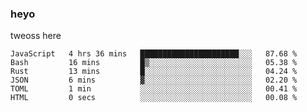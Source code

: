 ### heyo
tweoss here

<!--START_SECTION:waka-->

```text
JavaScript   4 hrs 36 mins   ██████████████████████░░░   87.68 %
Bash         16 mins         █▒░░░░░░░░░░░░░░░░░░░░░░░   05.38 %
Rust         13 mins         █░░░░░░░░░░░░░░░░░░░░░░░░   04.24 %
JSON         6 mins          ▓░░░░░░░░░░░░░░░░░░░░░░░░   02.20 %
TOML         1 min           ░░░░░░░░░░░░░░░░░░░░░░░░░   00.41 %
HTML         0 secs          ░░░░░░░░░░░░░░░░░░░░░░░░░   00.08 %
```

<!--END_SECTION:waka-->

<!--
**Tweoss/tweoss** is a ✨ _special_ ✨ repository because its `README.md` (this file) appears on your GitHub profile.

Here are some ideas to get you started:

- 🔭 I’m currently working on ...
- 🌱 I’m currently learning ...
- 👯 I’m looking to collaborate on ...
- 🤔 I’m looking for help with ...
- 💬 Ask me about ...
- 📫 How to reach me: ...
- 😄 Pronouns: ...
- ⚡ Fun fact: ...
-->
